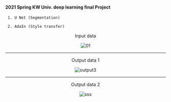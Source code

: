 #### 2021 Spring KW Univ. deep learning final Project 

     1. U Net (Segmentation)
     
     2. AdaIn (Style transfer)
     
<div align=center>     
     
Input data

![01](https://user-images.githubusercontent.com/59076451/125172536-46714e80-e1f5-11eb-8a67-adf9601f0a5f.jpg)

---
Output data 1

![output3](https://user-images.githubusercontent.com/59076451/125172539-4709e500-e1f5-11eb-8b58-ce8adaa6b12b.png)

---
Output data 2

![sss](https://user-images.githubusercontent.com/59076451/125172533-45402180-e1f5-11eb-8bd3-feb1c750ebce.PNG)

</div>     
